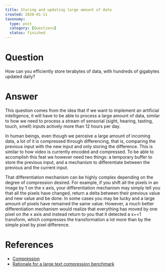 ```yaml
---
title: Storing and updating large amount of data
created: 2020-01-11
taxonomy:
  type: post
  category: [Questions]
  status: finished
---
```


# Question
How can you efficiently store terabytes of data, with hundreds of gigabytes updated daily?

# Answer
This question comes from the idea that if we want to implement an artificial intelligence, it will have to be able to process a large amount of data, similar to how we need to process a stream of sensorial (sight, hearing, tasting, touch, smell) inputs actively more than 12 hours per day.

In human beings, even though we perceive a large amount of incoming data, a lot of it is compressed through differencing, that is, comparing the previous input with the new input and only storing the difference. This is similar to how video is currently encoded and compressed. To be able to accomplish this feat we however need two things: a temporary buffer to store the previous input, and a mechanism to differentiate between the previous and the current input.

That differentiation mechanism can be highly complex depending on the degree of compression desired. For example, if you shift all the pixels in an image by 1 on the x axis, your differentiation mechanism may simply tell you that all the pixels have changed, return a delta between their previous value and new value and be done. In some cases you may be lucky and a large amount of pixels have remained the same value. However, a much better differentiation mechanism would realize that everything has moved by one pixel on the x axis and instead return to you that it detected a x+=1 transform, which compresses the transformation a lot more than by the simple pixel by pixel difference.

# References
* [Compression](../../../../agi/compression)
* [Rationale for a large text compression benchmark](https://cs.fit.edu/~mmahoney/compression/rationale.html)
